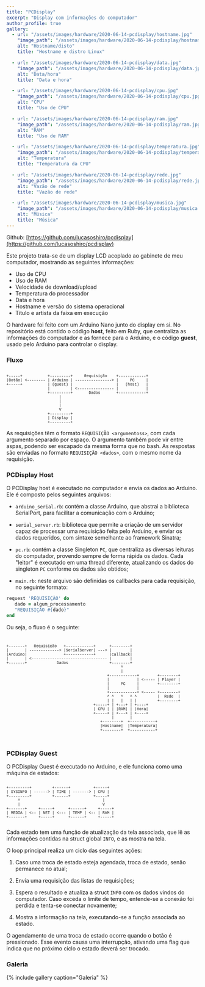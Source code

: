 ```yaml
---
title: "PCDisplay"
excerpt: "Display com informações do computador"
author_profile: true
gallery:
  - url: "/assets/images/hardware/2020-06-14-pcdisplay/hostname.jpg"
    "image_path": "/assets/images/hardware/2020-06-14-pcdisplay/hostname.jpg"
    alt: "Hostname/disto"
    title: "Hostname e distro Linux"

  - url: "/assets/images/hardware/2020-06-14-pcdisplay/data.jpg"
    "image_path": "/assets/images/hardware/2020-06-14-pcdisplay/data.jpg"
    alt: "Data/hora"
    title: "Data e hora"

  - url: "/assets/images/hardware/2020-06-14-pcdisplay/cpu.jpg"
    "image_path": "/assets/images/hardware/2020-06-14-pcdisplay/cpu.jpg"
    alt: "CPU"
    title: "Uso de CPU"

  - url: "/assets/images/hardware/2020-06-14-pcdisplay/ram.jpg"
    "image_path": "/assets/images/hardware/2020-06-14-pcdisplay/ram.jpg"
    alt: "RAM"
    title: "Uso de RAM"

  - url: "/assets/images/hardware/2020-06-14-pcdisplay/temperatura.jpg"
    "image_path": "/assets/images/hardware/2020-06-14-pcdisplay/temperatura.jpg"
    alt: "Temperatura"
    title: "Temperatura da CPU"

  - url: "/assets/images/hardware/2020-06-14-pcdisplay/rede.jpg"
    "image_path": "/assets/images/hardware/2020-06-14-pcdisplay/rede.jpg"
    alt: "Vazão de rede"
    title: "Vazão de rede"

  - url: "/assets/images/hardware/2020-06-14-pcdisplay/musica.jpg"
    "image_path": "/assets/images/hardware/2020-06-14-pcdisplay/musica.jpg"
    alt: "Música"
    title: "Música"
---
```


Github: [https://github.com/lucasoshiro/pcdisplay](https://github.com/lucasoshiro/pcdisplay)

Este projeto trata-se de um display LCD acoplado ao gabinete de meu computador,
mostrando as seguintes informações:

- Uso de CPU
- Uso de RAM
- Velocidade de download/upload
- Temperatura do processador
- Data e hora
- Hostname e versão do sistema operacional
- Título e artista da faixa em execução

O hardware foi feito com um Arduino Nano junto do display em si. No repositório
está contido o código __host__, feito em Ruby, que centraliza as informações do
computador e as fornece para o Arduino, e o código __guest__, usado pelo Arduino
para controlar o display.

### Fluxo
<pre style="font-size: 10px; font-family: courier">

+-----+           +---------+     Requisição    +------------+
|Botão| <-------- | Arduino | ----------------> |     PC     |
+-----+           | (guest) |                   |   (host)   |
                  |         | <---------------- |            |
                  +---------+       Dados       +------------+
                       |
                       |
                       |
                       V
                  +---------+
                  | Display |
                  +---------+
</pre>

As requisições têm o formato `REQUISIÇÃO <argumentoss>`, com cada argumento
separado por espaço. O argumento também pode vir entre aspas, podendo ser
escapado da mesma forma que no bash. As respostas são enviadas no formato
`REQUISIÇÃO <dados>`, com o mesmo nome da requisição.

### PCDisplay Host

O PCDisplay host é executado no computador e envia os dados ao Arduino. Ele é
composto pelos seguintes arquivos:

- `arduino_serial.rb`: contém a classe Arduino, que abstrai a biblioteca
  SerialPort, para facilitar a comunicação com o Arduino;

- `serial_server.rb`: biblioteca que permite a criação de um servidor capaz de
  processar uma requisição feita pelo Arduino, e enviar os dados requeridos, com
  sintaxe semelhante ao framework Sinatra;

- `pc.rb`: contém a classe Singleton `PC`, que centraliza as diversas leituras
  do computador, provendo sempre de forma rápida os dados. Cada "leitor" é
  executado em uma thread diferente, atualizando os dados do singleton `PC`
  conforme os dados são obtidos;

- `main.rb`: neste arquivo são definidas os callbacks para cada requisição, no
  seguinte formato:

~~~ruby
request 'REQUISIÇÃO' do
   dado = algum_processamento
   "REQUISIÇÃO #{dado}"
end
~~~


Ou seja, o fluxo é o seguinte:

<pre style="font-size: 10px; font-family: courier">


+-------+   Requisição   +------------+      +--------+
|       | -------------> |SerialServer| ---> |        |
|Arduino|                +------------+      |callback|
|       | <--------------------------------- |        |
+-------+             Dados                  +--------+
                                                  ^
                                                  |
                                            +------------+        +--------+
                                            |            | <----- | Player |
                                            |     PC     |        +--------+
                                            |            |
                                            +------------+ <----- +--------+
                                            ^ ^   ^   ^ ^         |  Rede  |
                                            | |   |   | |         +--------+
                                      +-----+ | +---+ | +----+
                                      | CPU | | |RAM| | |Hora|
                                      +-----+ | +---+ | +----+
                                              |       |
                                         +--------+  +-----------+
                                         |Hostname|  |Temperatura|
                                         +--------+  +-----------+


</pre>

### PCDisplay Guest

O PCDisplay Guest é executado no Arduino, e ele funciona como uma máquina de
estados:

<pre style="font-size: 10px; font-family: courier">

+---------+         +------+          +-----+
| SYSINFO | ------> | TIME | -------> | CPU |
+---------+         +------+          +-----+
     ^                                    |
     |                                    V
+-------+     +-----+      +------+     +-----+
| MEDIA | <-- | NET | <--- | TEMP | <-- | RAM |
+-------+     +-----+      +------+     +-----+

</pre>

Cada estado tem uma função de atualização da tela associada, que lê as
informações contidas na struct global `INFO`, e as mostra na tela.

O loop principal realiza um ciclo das seguintes ações:

1. Caso uma troca de estado esteja agendada, troca de estado, senão permanece no
   atual;

2. Envia uma requisição das listas de requisições;

3. Espera o resultado e atualiza a struct `INFO` com os dados vindos do
   computador. Caso exceda o limite de tempo, entende-se a conexão foi perdida e
   tenta-se conectar novamente;

4. Mostra a informação na tela, executando-se a função associada ao estado.

O agendamento de uma troca de estado ocorre quando o botão é pressionado. Esse
evento causa uma interrupção, ativando uma flag que indica que no próximo ciclo
o estado deverá ser trocado.


### Galeria
{% include gallery caption="Galeria" %}
